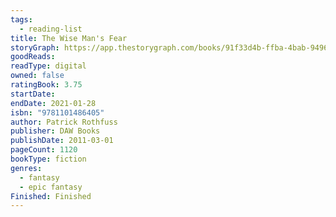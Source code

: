 ```yaml
---
tags:
  - reading-list
title: The Wise Man's Fear
storyGraph: https://app.thestorygraph.com/books/91f33d4b-ffba-4bab-9496-df0ad76ccdf2
goodReads:
readType: digital
owned: false
ratingBook: 3.75
startDate:
endDate: 2021-01-28
isbn: "9781101486405"
author: Patrick Rothfuss
publisher: DAW Books
publishDate: 2011-03-01
pageCount: 1120
bookType: fiction
genres:
  - fantasy
  - epic fantasy
Finished: Finished
---
```

